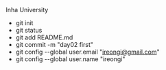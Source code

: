 Inha University

- git init
- git status
- git add README.md
- git commit -m "day02 first"
- git config --global user.email "ireongi@gmail.com"
- git config --global user.name "ireongi"